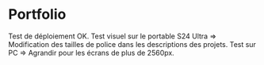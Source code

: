 # Portfolio

Test de déploiement OK.
Test visuel sur le portable S24 Ultra => Modification des tailles de police dans les descriptions des projets.
Test sur PC => Agrandir pour les écrans de plus de 2560px.
